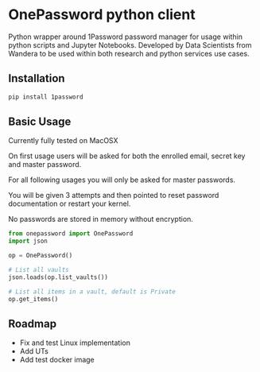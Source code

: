 # OnePassword python client
Python wrapper around 1Password password manager for usage within python scripts and
Jupyter Notebooks. Developed by Data Scientists from Wandera to be used within both 
research and python services use cases.


## Installation
```bash
pip install 1password
```


## Basic Usage
Currently fully tested on MacOSX

On first usage users will be asked for both the enrolled email, secret key and master 
password.

For all following usages you will only be asked for master passwords.

You will be given 3 attempts and then pointed to reset password documentation or 
restart your kernel.

No passwords are stored in memory without encryption.

```python
from onepassword import OnePassword
import json

op = OnePassword()

# List all vaults 
json.loads(op.list_vaults())

# List all items in a vault, default is Private
op.get_items()
```



## Roadmap
- Fix and test Linux implementation
- Add UTs
- Add test docker image
